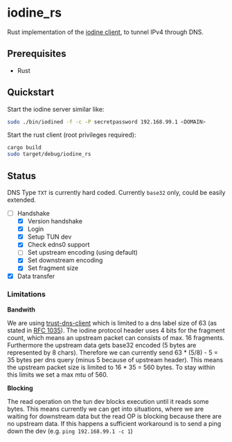 # iodine_rs
Rust implementation of the [iodine client](https://github.com/yarrick/iodine), to tunnel IPv4 through DNS.

## Prerequisites
- Rust

## Quickstart
Start the iodine server similar like:
```bash
sudo ./bin/iodined -f -c -P secretpassword 192.168.99.1 <DOMAIN>
```

Start the rust client (root privileges required):
```bash
cargo build
sudo target/debug/iodine_rs
```

## Status
DNS Type `TXT` is currently hard coded. Currently `base32` only, could be easily extended.
- [ ] Handshake
    - [x] Version handshake
    - [x] Login
    - [x] Setup TUN dev
    - [x] Check edns0 support
    - [ ] Set upstream encoding (using default)
    - [x] Set downstream encoding
    - [x] Set fragment size
- [x] Data transfer

### Limitations
**Bandwith**

We are using [trust-dns-client](https://crates.io/crates/trust-dns-client) which is limited to a dns label size of 63 (as stated in [RFC 1035](https://www.rfc-editor.org/rfc/rfc1035)).
The iodine protocol header uses 4 bits for the fragment count, which means an upstream packet can consists of max. 16 fragments.
Furthermore the upstream data gets base32 encoded (5 bytes are represented by 8 chars).
Therefore we can currently send 63 * (5/8) - 5 = 35 bytes per dns query (minus 5 because of upstream header).
This means the upstream packet size is limited to 16 * 35 = 560 bytes.
To stay within this limits we set a max mtu of 560.

**Blocking**

The read operation on the tun dev blocks execution until it reads some bytes.
This means currently we can get into situations, where we are waiting for downstream data but the read OP is blocking because there are no upstream data.
If this happens a sufficient workaround is to send a ping down the dev (e.g. `ping 192.168.99.1 -c 1`) 

